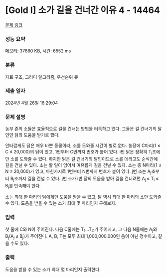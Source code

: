 # [Gold I] 소가 길을 건너간 이유 4 - 14464 

[문제 링크](https://www.acmicpc.net/problem/14464) 

### 성능 요약

메모리: 37880 KB, 시간: 6552 ms

### 분류

자료 구조, 그리디 알고리즘, 우선순위 큐

### 제출 일자

2024년 4월 26일 16:29:04

### 문제 설명

<p>농부 존의 소들은 효율적으로 길을 건너는 방법을 터득하고 있다. 그들은 길 건너기의 달인인 닭의 도움을 받기로 했다.</p>

<p>안타깝게도 닭은 매우 바쁜 동물이라, 소를 도와줄 시간이 별로 없다. 농장에 C마리(1 ≤ C ≤ 20,000)의 닭이 있고, 1번부터 C번까지 번호가 붙어 있다. i번 닭은 정확히 T<sub>i</sub>초에만 소를 도와줄 수 있다. 하지만 닭은 길 건너기의 달인이므로 소를 데리고도 순식간에 길을 건널 수 있다. 소는 할 일이 없어서 여유롭게 길을 건널 수 있다. 소는 총 N마리(1 ≤ N ≤ 20,000)가 있고, 마찬가지로 1번부터 N번까지 번호가 붙어 있다. j번 소는 A<sub>j</sub>초부터 B<sub>j</sub>초까지 길을 건널 수 있다. j번 소가 i번 닭의 도움을 받아 길을 건너려면  A<sub>j </sub>≤ T<sub>i</sub> ≤ B<sub>j</sub>를 만족해야 한다.</p>

<p>소는 최대 한 마리의 닭에게만 도움을 받을 수 있고, 닭 역시 최대 한 마리의 소만 도와줄 수 있다. 도움을 받을 수 있는 소가 최대 몇 마리인지 구해보자.</p>

### 입력 

 <p>첫 줄에 C와 N이 주어진다. 다음 C줄에는 T<sub>1</sub>…T<sub>C</sub>가 주어지고, 그 다음 N줄에는 A<sub>j</sub>와 B<sub>j</sub>(A<sub>j </sub>≤ B<sub>j</sub>)가 주어진다. A, B, T는 모두 최대 1,000,000,000인 음이 아닌 정수이고, 같을 수도 있다.</p>

### 출력 

 <p>도움을 받을 수 있는 소가 최대 몇 마리인지 출력한다.</p>

